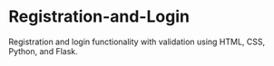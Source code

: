 # Registration-and-Login
Registration and login functionality with validation using HTML, CSS, Python, and Flask.
